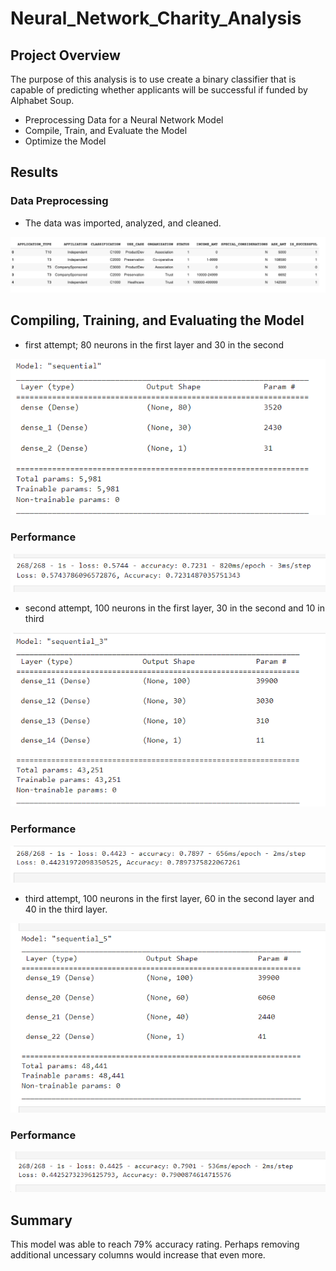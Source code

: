 # Neural_Network_Charity_Analysis


## Project Overview
The purpose of this analysis is to use create a binary classifier that is capable of predicting whether applicants will be successful if funded by Alphabet Soup.

- Preprocessing Data for a Neural Network Model
- Compile, Train, and Evaluate the Model
- Optimize the Model

## Results

### Data Preprocessing
- The data was imported, analyzed, and cleaned.

![cleaned_data](https://github.com/Williamj83/Neural_Network_Charity_Analysis/blob/main/Images/clean_data.png)


## Compiling, Training, and Evaluating the Model
- first attempt; 80 neurons in the first layer and 30 in the second

![compile_trained_model1](https://github.com/Williamj83/Neural_Network_Charity_Analysis/blob/main/Images/Model_1.png)

### Performance

![model1_loss_accuracy](https://github.com/Williamj83/Neural_Network_Charity_Analysis/blob/main/Images/model_1_loss.png)

- second attempt, 100 neurons in the first layer, 30 in the second and 10 in third

![compile_trained_model2](https://github.com/Williamj83/Neural_Network_Charity_Analysis/blob/main/Images/Model_2.png)

### Performance

![model2_loss_accuracy](https://github.com/Williamj83/Neural_Network_Charity_Analysis/blob/main/Images/Model_2_loss.png)

- third attempt, 100 neurons in the first layer, 60 in the second layer and 40 in the third layer.

![compile_trained_model3](https://github.com/Williamj83/Neural_Network_Charity_Analysis/blob/main/Images/Model_3.png)

### Performance

![model3_loss_accuracy](https://github.com/Williamj83/Neural_Network_Charity_Analysis/blob/main/Images/Model_3_loss.png)


## Summary
This model was able to reach 79% accuracy rating. Perhaps removing additional uncessary columns would increase that even more.
